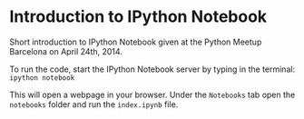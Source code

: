 # Introduction to IPython Notebook  

Short introduction to IPython Notebook given at the Python Meetup Barcelona on April 24th, 2014.  

To run the code, start the IPython Notebook server by typing in the terminal:  
    `ipython notebook`

This will open a webpage in your browser. Under the `Notebooks` tab open the `notebooks` folder and run the `index.ipynb` file.  

